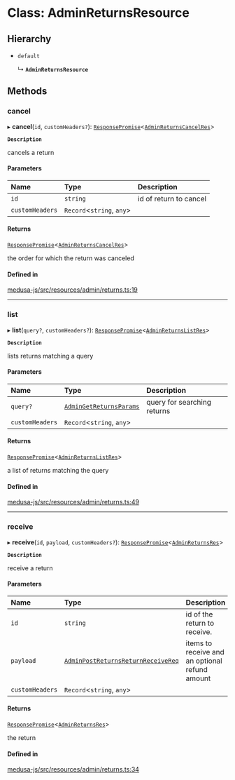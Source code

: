 # Class: AdminReturnsResource

## Hierarchy

- `default`

  ↳ **`AdminReturnsResource`**

## Methods

### cancel

▸ **cancel**(`id`, `customHeaders?`): [`ResponsePromise`](../modules/internal.md#responsepromise)<[`AdminReturnsCancelRes`](../modules/internal-21.md#adminreturnscancelres)\>

**`Description`**

cancels a return

#### Parameters

| Name | Type | Description |
| :------ | :------ | :------ |
| `id` | `string` | id of return to cancel |
| `customHeaders` | `Record`<`string`, `any`\> |  |

#### Returns

[`ResponsePromise`](../modules/internal.md#responsepromise)<[`AdminReturnsCancelRes`](../modules/internal-21.md#adminreturnscancelres)\>

the order for which the return was canceled

#### Defined in

[medusa-js/src/resources/admin/returns.ts:19](https://github.com/medusajs/medusa/blob/a4dd26e13/packages/medusa-js/src/resources/admin/returns.ts#L19)

___

### list

▸ **list**(`query?`, `customHeaders?`): [`ResponsePromise`](../modules/internal.md#responsepromise)<[`AdminReturnsListRes`](../modules/internal-21.md#adminreturnslistres)\>

**`Description`**

lists returns matching a query

#### Parameters

| Name | Type | Description |
| :------ | :------ | :------ |
| `query?` | [`AdminGetReturnsParams`](internal-21.AdminGetReturnsParams.md) | query for searching returns |
| `customHeaders` | `Record`<`string`, `any`\> |  |

#### Returns

[`ResponsePromise`](../modules/internal.md#responsepromise)<[`AdminReturnsListRes`](../modules/internal-21.md#adminreturnslistres)\>

a list of returns matching the query

#### Defined in

[medusa-js/src/resources/admin/returns.ts:49](https://github.com/medusajs/medusa/blob/a4dd26e13/packages/medusa-js/src/resources/admin/returns.ts#L49)

___

### receive

▸ **receive**(`id`, `payload`, `customHeaders?`): [`ResponsePromise`](../modules/internal.md#responsepromise)<[`AdminReturnsRes`](../modules/internal-21.md#adminreturnsres)\>

**`Description`**

receive a return

#### Parameters

| Name | Type | Description |
| :------ | :------ | :------ |
| `id` | `string` | id of the return to receive. |
| `payload` | [`AdminPostReturnsReturnReceiveReq`](internal-21.AdminPostReturnsReturnReceiveReq.md) | items to receive and an optional refund amount |
| `customHeaders` | `Record`<`string`, `any`\> |  |

#### Returns

[`ResponsePromise`](../modules/internal.md#responsepromise)<[`AdminReturnsRes`](../modules/internal-21.md#adminreturnsres)\>

the return

#### Defined in

[medusa-js/src/resources/admin/returns.ts:34](https://github.com/medusajs/medusa/blob/a4dd26e13/packages/medusa-js/src/resources/admin/returns.ts#L34)
